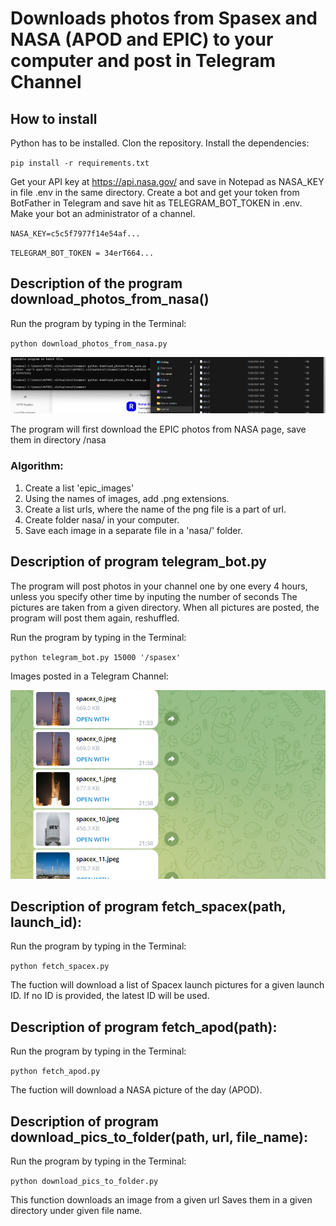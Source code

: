 # Downloads photos from Spasex and NASA (APOD and EPIC) to your computer and post in Telegram Channel

## How to install
Python has to be installed.
Clon the repository.
Install the dependencies:

`pip install -r requirements.txt`

Get your API key at https://api.nasa.gov/ and 
save in Notepad as NASA_KEY in file .env in the same directory.
Create a bot and get your token from BotFather in Telegram and save 
hit as TELEGRAM_BOT_TOKEN in .env. 
Make your bot an administrator of a channel.


`NASA_KEY=c5c5f7977f14e54af...`

`TELEGRAM_BOT_TOKEN = 34erT664...`


## Description of the program download_photos_from_nasa()

Run the program by typing in the Terminal: 

`python download_photos_from_nasa.py`

![code on command line](/2023-02-16.png)

The program will first download the EPIC photos from NASA page, save them in directory /nasa 

### Algorithm:

1. Create a list 'epic_images'
2. Using the names of images, add .png extensions.
3. Create a list urls, where the name of the png file is a part of url.
4. Create folder nasa/ in your computer.
5. Save each image in a separate file in a 'nasa/' folder.


## Description of program telegram_bot.py

The program will post photos in your channel one by one every 4 hours, unless you specify other time by inputing the number of seconds 
The pictures are taken from a given directory. 
When all pictures are posted, the program will post them again, reshuffled.

Run the program by typing in the Terminal: 

`python telegram_bot.py 15000 '/spasex'`

Images posted in a Telegram Channel:

![View in your telegram channel](/2023-02-271.png)


## Description of program fetch_spacex(path, launch_id):

Run the program by typing in the Terminal: 

`python fetch_spacex.py`

The fuction will download a list of Spacex launch pictures for a given launch ID. If no ID is provided, the latest ID will be used.

## Description of program fetch_apod(path):

Run the program by typing in the Terminal: 

`python fetch_apod.py`

The fuction will download a NASA picture of the day (APOD).


## Description of program download_pics_to_folder(path, url, file_name):

Run the program by typing in the Terminal: 

`python download_pics_to_folder.py`

This function downloads an image from a given url
Saves them in a given directory under given file name.



